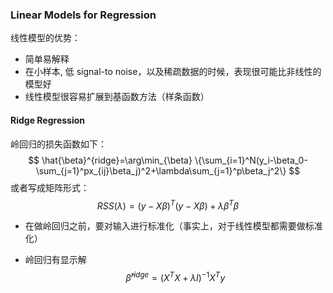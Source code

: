 ### Linear Models for Regression

线性模型的优势：

* 简单易解释
* 在小样本, 低 signal-to noise，以及稀疏数据的时候，表现很可能比非线性的模型好
* 线性模型很容易扩展到基函数方法（样条函数）



####  Ridge Regression

岭回归的损失函数如下：
$$
\hat{\beta}^{ridge}=\arg\min_{\beta} \{\sum_{i=1}^N(y_i-\beta_0-\sum_{j=1}^px_{ij}\beta_j)^2+\lambda\sum_{j=1}^p\beta_j^2\}
$$
或者写成矩阵形式：
$$
RSS(\lambda)=(y-X\beta)^T(y-X\beta)+\lambda\beta^T\beta
$$




* 在做岭回归之前，要对输入进行标准化（事实上，对于线性模型都需要做标准化）

* 岭回归有显示解
  $$
  \hat{\beta}^{ridge}=(X^TX+\lambda I)^{-1}X^Ty
  $$
  